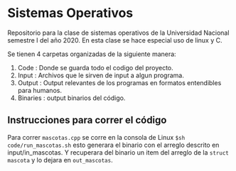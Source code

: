 Sistemas Operativos
==================
Repositorio para la clase de sistemas operativos de la Universidad Nacional semestre I del año 2020. En esta clase se hace especial uso de linux y C.

Se tienen 4 carpetas organizadas de la siguiente manera:
1. Code : Donde se guarda todo el codigo del proyecto.
1. Input : Archivos que le sirven de input a algun programa. 
1. Output : Output relevantes de los programas en formatos entendibles para humanos.
1. Binaries : output binarios del código. 

Instrucciones para correr el código 
----------------------
Para correr `mascotas.cpp` se corre en la consola de Linux  `$sh code/run_mascotas.sh` esto generara el binario con el arreglo descrito en input/in_mascotas. Y recuperara del binario un item del arreglo de la `struct mascota` y lo dejara en `out_mascotas`.
